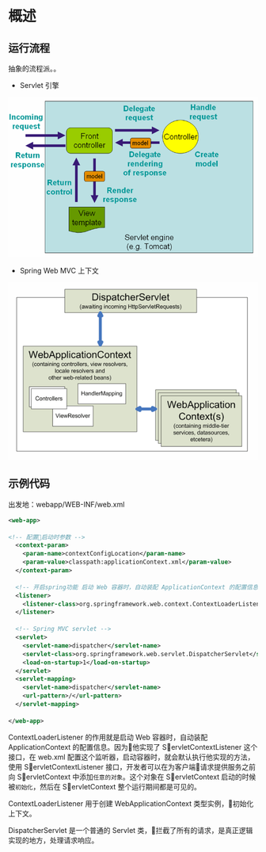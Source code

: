 #    概述

##  运行流程

抽象的流程派。。

-   Servlet 引擎

![mvc](images/mvc.png)

-   Spring Web MVC 上下文

![mvc-contexts](images/mvc-contexts.gif)

##  示例代码

出发地：webapp/WEB-INF/web.xml

```XML
<web-app>

<!-- 配置启动时参数 -->
  <context-param>
    <param-name>contextConfigLocation</param-name>
    <param-value>classpath:applicationContext.xml</param-value>
  </context-param>

  <!-- 开启spring功能 启动 Web 容器时，自动装配 ApplicationContext 的配置信息 -->
  <listener>
    <listener-class>org.springframework.web.context.ContextLoaderListener</listener-class>
  </listener>

  <!-- Spring MVC servlet -->
  <servlet>
    <servlet-name>dispatcher</servlet-name>
    <servlet-class>org.springframework.web.servlet.DispatcherServlet</servlet-class>
    <load-on-startup>1</load-on-startup>
  </servlet>
  <servlet-mapping>
    <servlet-name>dispatcher</servlet-name>
    <url-pattern>/</url-pattern>
  </servlet-mapping>

</web-app>

```

ContextLoaderListener 的作用就是启动 Web 容器时，自动装配 ApplicationContext 的配置信息。因为他实现了 ServletContextListener 这个接口，在 web.xml 配置这个监听器，启动容器时，就会默认执行他实现的方法，使用 ServletContextListener 接口，开发者可以在为客户端请求提供服务之前向 ServletContext 中添加`任意的对象`。这个对象在 ServletContext 启动的时候被`初始化`，然后在 ServletContext 整个运行期间都是可见的。

ContextLoaderListener 用于创建 WebApplicationContext 类型实例，初始化上下文。

DispatcherServlet 是一个普通的 Servlet 类，拦截了所有的请求，是真正逻辑实现的地方，处理请求响应。
